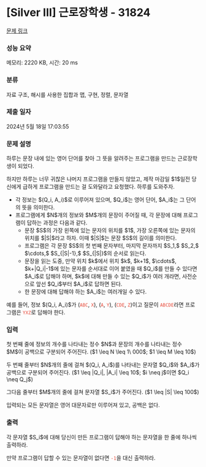 # [Silver III] 근로장학생 - 31824 

[문제 링크](https://www.acmicpc.net/problem/31824) 

### 성능 요약

메모리: 2220 KB, 시간: 20 ms

### 분류

자료 구조, 해시를 사용한 집합과 맵, 구현, 정렬, 문자열

### 제출 일자

2024년 5월 18일 17:03:55

### 문제 설명

<p>하루는 문장 내에 있는 영어 단어를 찾아 그 뜻을 알려주는 프로그램을 만드는 근로장학생이 되었다.</p>

<p>하지만 하루는 너무 귀찮은 나머지 프로그램을 만들지 않았고, 제작 마감일 $1$일전 당신에게 급하게 프로그램을 만드는 걸 도와달라고 요청했다. 하루를 도와주자.</p>

<ul>
	<li>각 정보는 $(Q_i, A_i)$로 이루어져 있으며, $Q_i$는 영어 단어, $A_i$는 그 단어의 뜻을 의미한다.</li>
	<li>프로그램에게 $N$개의 정보와 $M$개의 문장이 주어질 때, 각 문장에 대해 프로그램이 답하는 과정은 다음과 같다.
	<ul>
		<li>문장 $S$의 가장 왼쪽에 있는 문자의 위치를 $1$, 가장 오른쪽에 있는 문자의 위치를 $|S|$라고 하자. 이때 $|S|$는 문장 $S$의 길이를 의미한다.</li>
		<li>프로그램은 각 문장 $S$의 첫 번째 문자부터, 마지막 문자까지 $S_1,$ $S_2,$ $\cdots,$ $S_{|S|-1},$ $S_{|S|}$의 순서로 읽는다.</li>
		<li>문장을 읽는 도중, 만약 위치 $k$에서 위치 $k$, $k+1$, $\cdots$, $k+|Q_i|-1$에 있는 문자를 순서대로 이어 붙였을 때 $Q_i$를 만들 수 있다면 $A_i$로 답해야 하며, $k$에 대해 만들 수 있는 $Q_i$가 여러 개라면, 사전순으로 앞선 $Q_i$부터 $A_i$로 답하면 된다.</li>
		<li>한 문장에 대해 답해야 하는 $A_i$는 여러개일 수 있다.</li>
	</ul>
	</li>
</ul>

<p>예를 들어, 정보 $(Q_i, A_i)$가 (<span style="color:#e74c3c;"><code>ABC</code></span>, <span style="color:#e74c3c;"><code>X</code></span>), (<span style="color:#e74c3c;"><code>A</code></span>, <span style="color:#e74c3c;"><code>Y</code></span>), (<span style="color:#e74c3c;"><code>CDE</code></span>, <span style="color:#e74c3c;"><code>Z</code></span>)이고 질문이 <code><span style="color:#e74c3c;">ABCDE</span></code>라면 프로그램은 <span style="color:#e74c3c;"><code>YXZ</code></span>로 답해야 한다.</p>

### 입력 

 <p>첫 번째 줄에 정보의 개수를 나타내는 정수 $N$과 문장의 개수를 나타내는 정수 $M$이 공백으로 구분되어 주어진다. ($1 \leq N \leq 1\ 000$; $1 \leq M \leq 10$)</p>

<p>두 번째 줄부터 $N$개의 줄에 걸쳐 $(Q_i, A_i$)를 나타내는 문자열 $Q_i$와 $A_i$가 공백으로 구분되어 주어진다. ($1 \leq |Q_i|, |A_i| \leq 10$; $i \neq j$이면 $Q_i \neq Q_j$)</p>

<p>그다음 줄부터 $M$개의 줄에 걸쳐 문자열 $S_i$가 주어진다. ($1 \leq |S| \leq 100$)</p>

<p>입력되는 모든 문자열은 영어 대문자로만 이루어져 있고, 공백은 없다.</p>

### 출력 

 <p>각 문자열 $S_i$에 대해 당신이 만든 프로그램이 답해야 하는 문자열을 한 줄에 하나씩 출력하라.</p>

<p>만약 프로그램이 답할 수 있는 문자열이 없다면 <span style="color:#e74c3c;"><code>-1</code></span>을 대신 출력하라.</p>

